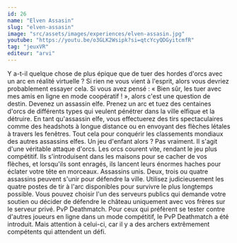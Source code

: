 ```yaml
---
id: 26
name: "Elven Assasin"
slug: "elven-assasin"
image: "src/assets/images/experiences/elven-assasin.jpg"
youtube: "https://youtu.be/o3GLK2Wsipk?si=qtcYcyQDGyitcmfR"
tag: "jeuxVR"
editeur: "arvi"
---
```


Y a-t-il quelque chose de plus épique que de tuer des hordes d'orcs avec un arc en réalité virtuelle ? Si rien ne vous vient à l'esprit, alors vous devriez probablement essayer cela. Si vous avez pensé : « Bien sûr, les tuer avec mes amis en ligne en mode coopératif ! », alors c'est une question de destin. Devenez un assassin elfe. Prenez un arc et tuez des centaines d'orcs de différents types qui veulent pénétrer dans la ville elfique et la détruire. En tant qu'assassin elfe, vous effectuerez des tirs spectaculaires comme des headshots à longue distance ou en envoyant des flèches létales à travers les fenêtres. Tout cela pour conquérir les classements mondiaux des autres assassins elfes. Un jeu d'enfant alors ? Pas vraiment. Il s'agit d'une véritable attaque d'orcs. Les orcs courent vite, rendant le jeu plus compétitif. Ils s'introduisent dans les maisons pour se cacher de vos flèches, et lorsqu'ils sont enragés, ils lancent leurs énormes haches pour éclater votre tête en morceaux. Assassins unis. Deux, trois ou quatre assassins peuvent s'unir pour défendre la ville. Utilisez judicieusement les quatre postes de tir à l'arc disponibles pour survivre le plus longtemps possible. Vous pouvez choisir l'un des serveurs publics qui demande votre soutien ou décider de défendre le château uniquement avec vos frères sur le serveur privé. PvP Deathmatch. Pour ceux qui préfèrent se tester contre d'autres joueurs en ligne dans un mode compétitif, le PvP Deathmatch a été introduit. Mais attention à celui-ci, car il y a des archers extrêmement compétents qui attendent un défi.
